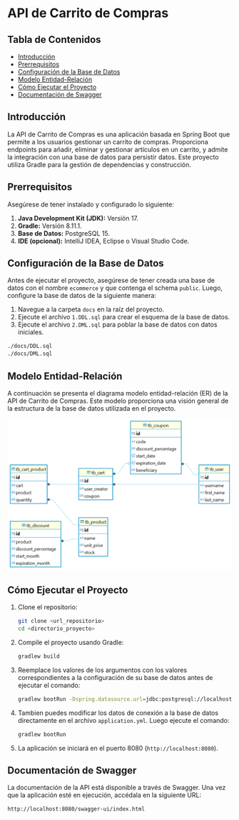 # API de Carrito de Compras

## Tabla de Contenidos
- [Introducción](#introducción)
- [Prerrequisitos](#prerrequisitos)
- [Configuración de la Base de Datos](#configuración-de-la-base-de-datos)
- [Modelo Entidad-Relación](#modelo-entidad-relación)
- [Cómo Ejecutar el Proyecto](#cómo-ejecutar-el-proyecto)
- [Documentación de Swagger](#documentación-de-swagger)

## Introducción
La API de Carrito de Compras es una aplicación basada en Spring Boot que permite a los usuarios gestionar un carrito de compras. Proporciona endpoints para añadir, eliminar y gestionar artículos en un carrito, y admite la integración con una base de datos para persistir datos. Este proyecto utiliza Gradle para la gestión de dependencias y construcción.

## Prerrequisitos
Asegúrese de tener instalado y configurado lo siguiente:

1. **Java Development Kit (JDK):** Versión 17.
2. **Gradle:** Versión 8.11.1.
3. **Base de Datos:** PostgreSQL 15.
4. **IDE (opcional):** IntelliJ IDEA, Eclipse o Visual Studio Code.

## Configuración de la Base de Datos

Antes de ejecutar el proyecto, asegúrese de tener creada una base de datos con el nombre `ecommerce` y que contenga el schema `public`. Luego, configure la base de datos de la siguiente manera:

1. Navegue a la carpeta `docs` en la raíz del proyecto.
2. Ejecute el archivo `1.DDL.sql` para crear el esquema de la base de datos.
3. Ejecute el archivo `2.DML.sql` para poblar la base de datos con datos iniciales.

```bash
./docs/DDL.sql
./docs/DML.sql
```

## Modelo Entidad-Relación

A continuación se presenta el diagrama modelo entidad-relación (ER) de la API de Carrito de Compras. Este modelo proporciona una visión general de la estructura de la base de datos utilizada en el proyecto.

![Modelo Entidad-Relación](docs/3.ER_Model.png)

## Cómo Ejecutar el Proyecto

1. Clone el repositorio:
   ```bash
   git clone <url_repositorio>
   cd <directorio_proyecto>
   ```

2. Compile el proyecto usando Gradle:
   ```bash
   gradlew build
   ```

3. Reemplace los valores de los argumentos con los valores correspondientes a la configuración de su base de datos antes de ejecutar el comando:
   ```bash
   gradlew bootRun -Dspring.datasource.url=jdbc:postgresql://localhost:5432/ecommerce -Dspring.datasource.username=admin -Dspring.datasource.password=admin
   ```
4. Tambien puedes modificar los datos de conexión a la base de datos directamente en el archivo `application.yml`. Luego ejecute el comando:
   ```bash
   gradlew bootRun
   ```

5. La aplicación se iniciará en el puerto 8080 (`http://localhost:8080`).

## Documentación de Swagger

La documentación de la API está disponible a través de Swagger. Una vez que la aplicación esté en ejecución, accédala en la siguiente URL:

```
http://localhost:8080/swagger-ui/index.html
```
